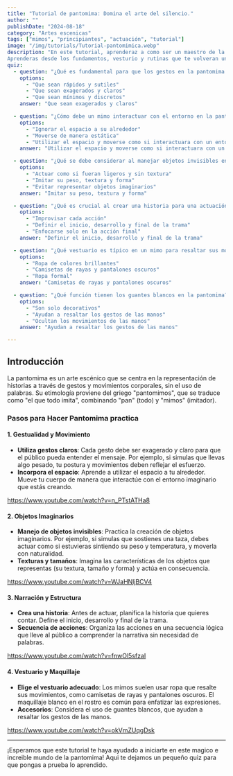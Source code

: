 ```yaml
---
title: "Tutorial de pantomima: Domina el arte del silencio."
author: ""
publishDate: "2024-08-18"
category: "Artes escenicas"
tags: ["mimos", "principiantes", "actuación", "tutorial"]
image: "/img/tutorials/Tutorial-pantomimica.webp"
description: "En este tutorial, aprenderaz a como ser un maestro de la imitacion, ya sea como un hobbie o para entretaner al publico.
Aprenderas desde los fundamentos, vesturio y rutinas que te volveran un gran actor."
quiz:
  - question: "¿Qué es fundamental para que los gestos en la pantomima sean comprensibles para el público?"
    options:
      - "Que sean rápidos y sutiles"
      - "Que sean exagerados y claros"
      - "Que sean mínimos y discretos"
    answer: "Que sean exagerados y claros"

  - question: "¿Cómo debe un mimo interactuar con el entorno en la pantomima?"
    options:
      - "Ignorar el espacio a su alrededor"
      - "Moverse de manera estática"
      - "Utilizar el espacio y moverse como si interactuara con un entorno imaginario"
    answer: "Utilizar el espacio y moverse como si interactuara con un entorno imaginario"

  - question: "¿Qué se debe considerar al manejar objetos invisibles en la pantomima?"
    options:
      - "Actuar como si fueran ligeros y sin textura"
      - "Imitar su peso, textura y forma"
      - "Evitar representar objetos imaginarios"
    answer: "Imitar su peso, textura y forma"

  - question: "¿Qué es crucial al crear una historia para una actuación de pantomima?"
    options:
      - "Improvisar cada acción"
      - "Definir el inicio, desarrollo y final de la trama"
      - "Enfocarse solo en la acción final"
    answer: "Definir el inicio, desarrollo y final de la trama"

  - question: "¿Qué vestuario es típico en un mimo para resaltar sus movimientos?"
    options:
      - "Ropa de colores brillantes"
      - "Camisetas de rayas y pantalones oscuros"
      - "Ropa formal"
    answer: "Camisetas de rayas y pantalones oscuros"

  - question: "¿Qué función tienen los guantes blancos en la pantomima?"
    options:
      - "Son solo decorativos"
      - "Ayudan a resaltar los gestos de las manos"
      - "Ocultan los movimientos de las manos"
    answer: "Ayudan a resaltar los gestos de las manos"

---
```


## Introducción

La pantomima es un arte escénico que se centra en la representación de historias a través de gestos y movimientos corporales, sin el uso de palabras. Su etimología proviene del griego "pantomimos", que se traduce como "el que todo imita", combinando "pan" (todo) y "mimos" (imitador).

### Pasos para Hacer Pantomima practica 

#### 1. Gestualidad y Movimiento

- **Utiliza gestos claros**: Cada gesto debe ser exagerado y claro para que el público pueda entender el mensaje. Por ejemplo, si simulas que llevas algo pesado, tu postura y movimientos deben reflejar el esfuerzo.
- **Incorpora el espacio**: Aprende a utilizar el espacio a tu alrededor. Mueve tu cuerpo de manera que interactúe con el entorno imaginario que estás creando.

https://www.youtube.com/watch?v=n_PTstATHa8
  
#### 2. Objetos Imaginarios

- **Manejo de objetos invisibles**: Practica la creación de objetos imaginarios. Por ejemplo, si simulas que sostienes una taza, debes actuar como si estuvieras sintiendo su peso y temperatura, y moverla con naturalidad.
- **Texturas y tamaños**: Imagina las características de los objetos que representas (su textura, tamaño y forma) y actúa en consecuencia.

https://www.youtube.com/watch?v=WJaHNljBCV4

#### 3. Narración y Estructura

- **Crea una historia**: Antes de actuar, planifica la historia que quieres contar. Define el inicio, desarrollo y final de la trama.
- **Secuencia de acciones**: Organiza las acciones en una secuencia lógica que lleve al público a comprender la narrativa sin necesidad de palabras.

https://www.youtube.com/watch?v=fnwOl5sfzaI

#### 4. Vestuario y Maquillaje

- **Elige el vestuario adecuado**: Los mimos suelen usar ropa que resalte sus movimientos, como camisetas de rayas y pantalones oscuros. El maquillaje blanco en el rostro es común para enfatizar las expresiones.
- **Accesorios**: Considera el uso de guantes blancos, que ayudan a resaltar los gestos de las manos.

https://www.youtube.com/watch?v=okVmZUqgDsk



---

¡Esperamos que este tutorial te haya ayudado a iniciarte en este magico e increible mundo de la pantomima! Aqui te dejamos un pequeño quiz para que pongas a prueba lo aprendido.
